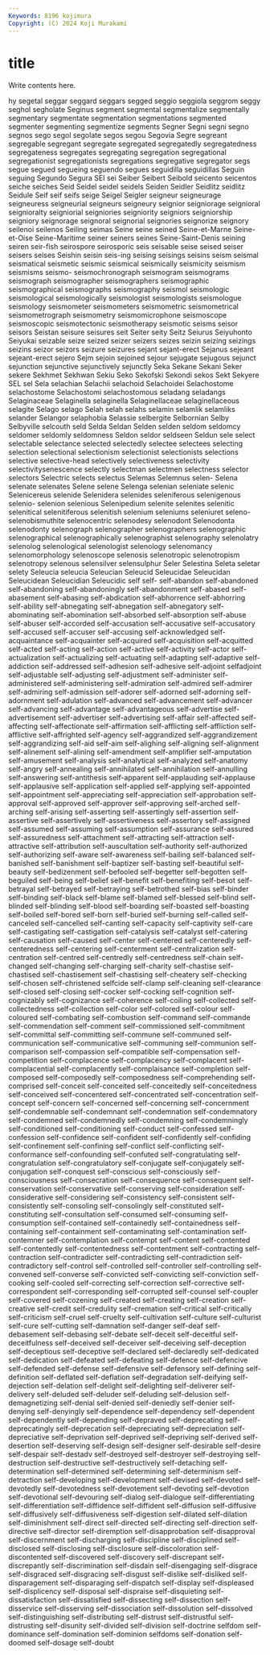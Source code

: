 ```yaml
---
Keywords: 8196 kojimura
Copyright: (C) 2024 Koji Murakami
---
```


# title

Write contents here.



hy segetal seggar
seggard seggars segged seggio seggiola seggrom seggy seghol segholate Seginus
segment segmental segmentalize segmentally segmentary segmentate segmentation segmentations segmented segmenter
segmenting segmentize segments Segner Segni segni segno segnos sego segol
segolate segos segou Segovia Segre segreant segregable segregant segregate segregated
segregatedly segregatedness segregateness segregates segregating segregation segregational segregationist segregationists segregations
segregative segregator segs segue segued segueing seguendo segues seguidilla seguidillas
Seguin seguing Segundo Segura SEI sei Seiber Seibert Seibold seicento
seicentos seiche seiches Seid Seidel seidel seidels Seiden Seidler Seidlitz
seidlitz Seidule Seif seif seifs seige Seigel Seigler seigneur seigneurage
seigneuress seigneurial seigneurs seigneury seignior seigniorage seignioral seignioralty seigniorial seigniories
seigniority seigniors seigniorship seigniory seignorage seignoral seignorial seignories seignorize seignory
seilenoi seilenos Seiling seimas Seine seine seined Seine-et-Marne Seine-et-Oise Seine-Maritime
seiner seiners seines Seine-Saint-Denis seining seiren seir-fish seirospore seirosporic seis
seisable seise seised seiser seisers seises Seishin seisin seis-ing seising
seisings seisins seism seismal seismatical seismetic seismic seismical seismically seismicity
seismism seismisms seismo- seismochronograph seismogram seismograms seismograph seismographer seismographers seismographic
seismographical seismographs seismography seismol seismologic seismological seismologically seismologist seismologists seismologue
seismology seismometer seismometers seismometric seismometrical seismometrograph seismometry seismomicrophone seismoscope seismoscopic
seismotectonic seismotherapy seismotic seisms seisor seisors Seistan seisure seisures seit
Seiter seity Seitz Seiurus Seiyuhonto Seiyukai seizable seize seized seizer
seizers seizes seizin seizing seizings seizins seizor seizors seizure seizures
sejant sejant-erect Sejanus sejeant sejeant-erect sejero Sejm sejoin sejoined sejour
sejugate sejugous sejunct sejunction sejunctive sejunctively sejunctly Seka Sekane Sekani
Seker sekere Sekhmet Sekhwan Sekiu Seko Sekofski Sekondi sekos Sekt
Sekyere SEL sel Sela selachian Selachii selachoid Selachoidei Selachostome selachostome
Selachostomi selachostomous seladang seladangs Selaginaceae Selaginella selaginella Selaginellaceae selaginellaceous selagite
Selago selago Selah selah selahs selamin selamlik selamliks selander Selangor
selaphobia Selassie selbergite Selbornian Selby Selbyville selcouth seld Selda Seldan
Selden selden seldom seldomcy seldomer seldomly seldomness Seldon seldor seldseen
Seldun sele select selectable selectance selected selectedly selectee selectees selecting
selection selectional selectionism selectionist selectionists selections selective selective-head selectively selectiveness
selectivity selectivitysenescence selectly selectman selectmen selectness selector selectors Selectric selects
selectus Selemas Selemnus selen- Selena selenate selenates Selene selene Selenga
selenian seleniate selenic Selenicereus selenide Selenidera selenides seleniferous selenigenous selenio-
selenion selenious Selenipedium selenite selenites selenitic selenitical selenitiferous selenitish selenium
seleniums seleniuret seleno- selenobismuthite selenocentric selenodesy selenodont Selenodonta selenodonty selenograph
selenographer selenographers selenographic selenographical selenographically selenographist selenography selenolatry selenolog selenological
selenologist selenology selenomancy selenomorphology selenoscope selenosis selenotropic selenotropism selenotropy selenous
selensilver selensulphur Seler Selestina Seleta seletar selety Seleucia seleucia Seleucian
Seleucid Seleucidae Seleucidan Seleucidean Seleucidian Seleucidic self self- self-abandon self-abandoned
self-abandoning self-abandoningly self-abandonment self-abased self-abasement self-abasing self-abdication self-abhorrence self-abhorring self-ability
self-abnegating self-abnegation self-abnegatory self-abominating self-abomination self-absorbed self-absorption self-abuse self-abuser self-accorded
self-accusation self-accusative self-accusatory self-accused self-accuser self-accusing self-acknowledged self-acquaintance self-acquainter self-acquired
self-acquisition self-acquitted self-acted self-acting self-action self-active self-activity self-actor self-actualization self-actualizing
self-actuating self-adapting self-adaptive self-addiction self-addressed self-adhesion self-adhesive self-adjoint selfadjoint self-adjustable
self-adjusting self-adjustment self-administer self-administered self-administering self-admiration self-admired self-admirer self-admiring self-admission
self-adorer self-adorned self-adorning self-adornment self-adulation self-advanced self-advancement self-advancer self-advancing self-advantage
self-advantageous self-advertise self-advertisement self-advertiser self-advertising self-affair self-affected self-affecting self-affectionate self-affirmation
self-afflicting self-affliction self-afflictive self-affrighted self-agency self-aggrandized self-aggrandizement self-aggrandizing self-aid self-aim
self-alighing self-aligning self-alignment self-alinement self-alining self-amendment self-amplifier self-amputation self-amusement self-analysis
self-analytical self-analyzed self-anatomy self-angry self-annealing self-annihilated self-annihilation self-annulling self-answering self-antithesis
self-apparent self-applauding self-applause self-applausive self-application self-applied self-applying self-appointed self-appointment self-appreciating
self-appreciation self-approbation self-approval self-approved self-approver self-approving self-arched self-arching self-arising self-asserting
self-assertingly self-assertion self-assertive self-assertively self-assertiveness self-assertory self-assigned self-assumed self-assuming self-assumption
self-assurance self-assured self-assuredness self-attachment self-attracting self-attraction self-attractive self-attribution self-auscultation self-authority
self-authorized self-authorizing self-aware self-awareness self-bailing self-balanced self-banished self-banishment self-baptizer self-basting
self-beautiful self-beauty self-bedizenment self-befooled self-begetter self-begotten self-beguiled self-being self-belief self-benefit
self-benefiting self-besot self-betrayal self-betrayed self-betraying self-betrothed self-bias self-binder self-binding self-black
self-blame self-blamed self-blessed self-blind self-blinded self-blinding self-blood self-boarding self-boasted self-boasting
self-boiled self-bored self-born self-buried self-burning self-called self-canceled self-cancelled self-canting self-capacity
self-captivity self-care self-castigating self-castigation self-catalysis self-catalyst self-catering self-causation self-caused self-center
self-centered self-centeredly self-centeredness self-centering self-centerment self-centralization self-centration self-centred self-centredly self-centredness
self-chain self-changed self-changing self-charging self-charity self-chastise self-chastised self-chastisement self-chastising self-cheatery
self-checking self-chosen self-christened selfcide self-clamp self-cleaning self-clearance self-closed self-closing self-cocker
self-cocking self-cognition self-cognizably self-cognizance self-coherence self-coiling self-collected self-collectedness self-collection self-color
self-colored self-colour self-coloured self-combating self-combustion self-command self-commande self-commendation self-comment self-commissioned
self-commitment self-committal self-committing self-commune self-communed self-communication self-communicative self-communing self-communion self-comparison
self-compassion self-compatible self-compensation self-competition self-complacence self-complacency self-complacent self-complacential self-complacently self-complaisance
self-completion self-composed self-composedly self-composedness self-comprehending self-comprised self-conceit self-conceited self-conceitedly self-conceitedness
self-conceived self-concentered self-concentrated self-concentration self-concept self-concern self-concerned self-concerning self-concernment self-condemnable
self-condemnant self-condemnation self-condemnatory self-condemned self-condemnedly self-condemning self-condemningly self-conditioned self-conditioning self-conduct
self-confessed self-confession self-confidence self-confident self-confidently self-confiding self-confinement self-confining self-conflict self-conflicting
self-conformance self-confounding self-confuted self-congratulating self-congratulation self-congratulatory self-conjugate self-conjugately self-conjugation self-conquest
self-conscious self-consciously self-consciousness self-consecration self-consequence self-consequent self-conservation self-conservative self-conserving self-consideration
self-considerative self-considering self-consistency self-consistent self-consistently self-consoling self-consolingly self-constituted self-constituting self-consultation
self-consumed self-consuming self-consumption self-contained self-containedly self-containedness self-containing self-containment self-contaminating self-contamination
self-contemner self-contemplation self-contempt self-content self-contented self-contentedly self-contentedness self-contentment self-contracting self-contraction
self-contradicter self-contradicting self-contradiction self-contradictory self-control self-controlled self-controller self-controlling self-convened self-converse
self-convicted self-convicting self-conviction self-cooking self-cooled self-correcting self-correction self-corrective self-correspondent self-corresponding
self-corrupted self-counsel self-coupler self-covered self-cozening self-created self-creating self-creation self-creative self-credit
self-credulity self-cremation self-critical self-critically self-criticism self-cruel self-cruelty self-cultivation self-culture self-culturist
self-cure self-cutting self-damnation self-danger self-deaf self-debasement self-debasing self-debate self-deceit self-deceitful
self-deceitfulness self-deceived self-deceiver self-deceiving self-deception self-deceptious self-deceptive self-declared self-declaredly self-dedicated
self-dedication self-defeated self-defeating self-defence self-defencive self-defended self-defense self-defensive self-defensory self-defining
self-definition self-deflated self-deflation self-degradation self-deifying self-dejection self-delation self-delight self-delighting self-deliverer
self-delivery self-deluded self-deluder self-deluding self-delusion self-demagnetizing self-denial self-denied self-deniedly self-denier
self-denying self-denyingly self-dependence self-dependency self-dependent self-dependently self-depending self-depraved self-deprecating self-deprecatingly
self-deprecation self-depreciating self-depreciation self-depreciative self-deprivation self-deprived self-depriving self-derived self-desertion self-deserving
self-design self-designer self-desirable self-desire self-despair self-destadv self-destroyed self-destroyer self-destroying self-destruction
self-destructive self-destructively self-detaching self-determination self-determined self-determining self-determinism self-detraction self-developing self-development
self-devised self-devoted self-devotedly self-devotedness self-devotement self-devoting self-devotion self-devotional self-devouring self-dialog
self-dialogue self-differentiating self-differentiation self-diffidence self-diffident self-diffusion self-diffusive self-diffusively self-diffusiveness self-digestion
self-dilated self-dilation self-diminishment self-direct self-directed self-directing self-direction self-directive self-director self-diremption
self-disapprobation self-disapproval self-discernment self-discharging self-discipline self-disciplined self-disclosed self-disclosing self-disclosure self-discoloration
self-discontented self-discovered self-discovery self-discrepant self-discrepantly self-discrimination self-disdain self-disengaging self-disgrace self-disgraced
self-disgracing self-disgust self-dislike self-disliked self-disparagement self-disparaging self-dispatch self-display self-displeased self-displicency
self-disposal self-dispraise self-disquieting self-dissatisfaction self-dissatisfied self-dissecting self-dissection self-disservice self-disserving self-dissociation
self-dissolution self-dissolved self-distinguishing self-distributing self-distrust self-distrustful self-distrusting self-disunity self-divided self-division
self-doctrine selfdom self-dominance self-domination self-dominion selfdoms self-donation self-doomed self-dosage self-doubt
